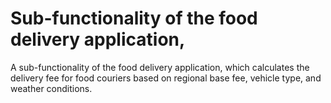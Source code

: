# Sub-functionality of the food delivery application,
A sub-functionality of the food delivery application, which calculates the delivery fee for food couriers based on regional base fee, vehicle type, and weather conditions.
